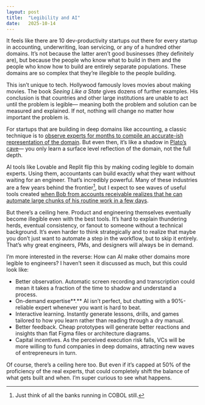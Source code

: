 ```yaml
---
layout: post
title:  "Legibility and AI"
date:   2025-10-14
---
```

It feels like there are 10 dev-productivity startups out there for every startup in accounting, underwriting, loan servicing, or any of a hundred other domains. It’s not because the latter aren’t good businesses (they definitely are), but because the people who know what to build in them and the people who know how to build are entirely separate populations. These domains are so complex that they’re illegible to the people building.

This isn’t unique to tech. Hollywood famously loves movies about making movies. The book *Seeing Like a State* gives dozens of further examples. His conclusion is that countries and other large institutions are unable to act until the problem is legible— meaning both the problem and solution can be measured and explained. If not, nothing will change no matter how important the problem is. 

For startups that are building in deep domains like accounting, a classic technique is to [observe experts for months to compile an accurate-ish representation of the domain](https://jacklightbody.github.io/2025/10/01/accounting.html). But even then, it’s like a shadow in [Plato’s cave](https://en.wikipedia.org/wiki/Allegory_of_the_cave)— you only learn a surface level reflection of the domain, not the full depth. 

AI tools like Lovable and Replit flip this by making coding legible to domain experts. Using them, accountants can build exactly what they want without waiting for an engineer. That’s incredibly powerful. Many of these industries are a few years behind the frontier[^1], but I expect to see waves of useful tools created [when Bob from accounts receivable realizes that he can automate large chunks of his routine work in a few days](https://x.com/patio11/status/1976392133805572406). 

But there’s a ceiling here. Product and engineering themselves eventually become illegible even with the best tools. It’s hard to explain thundering herds, eventual consistency, or fanout to someone without a technical background. It’s even harder to think strategically and to realize that maybe you don’t just want to automate a step in the workflow, but to skip it entirely. That’s why great engineers, PMs, and designers will always be in demand.

I’m more interested in the reverse: How can AI make other domains more legible to engineers? I haven’t seen it discussed as much, but this could look like:

- Better observation. Automatic screen recording and transcription could mean it takes a fraction of the time to shadow and understand a process.  
- On-demand expertise**.** AI isn’t perfect, but chatting with a 90%-reliable expert whenever you want is hard to beat.  
- Interactive learning. Instantly generate lessons, drills, and games tailored to how you learn rather than reading through a dry manual.  
- Better feedback. Cheap prototypes will generate better reactions and insights than flat Figma files or architecture diagrams.  
- Capital incentives. As the perceived execution risk falls, VCs will be more willing to fund companies in deep domains, attracting new waves of entrepreneurs in turn.

Of course, there’s a ceiling here too. But even if it’s capped at 50% of the proficiency of the real experts, that could completely shift the balance of what gets built and when. I’m super curious to see what happens. 

[^1]:  Just think of all the banks running in COBOL still.